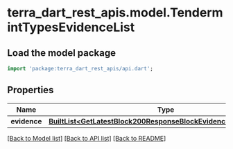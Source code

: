 # terra_dart_rest_apis.model.TendermintTypesEvidenceList

## Load the model package
```dart
import 'package:terra_dart_rest_apis/api.dart';
```

## Properties
Name | Type | Description | Notes
------------ | ------------- | ------------- | -------------
**evidence** | [**BuiltList&lt;GetLatestBlock200ResponseBlockEvidenceEvidenceInner&gt;**](GetLatestBlock200ResponseBlockEvidenceEvidenceInner.md) |  | [optional] 

[[Back to Model list]](../README.md#documentation-for-models) [[Back to API list]](../README.md#documentation-for-api-endpoints) [[Back to README]](../README.md)


